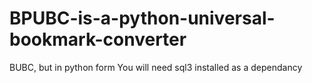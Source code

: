 # BPUBC-is-a-python-universal-bookmark-converter
BUBC, but in python form
You will need sql3 installed as a dependancy
